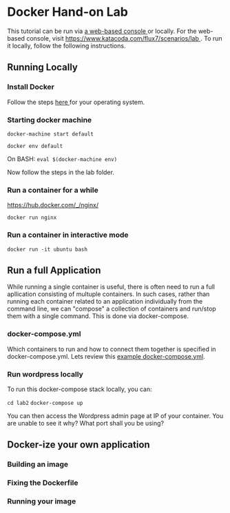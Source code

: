 # Docker Hand-on Lab

This tutorial can be run via [ a web-based console ](https://www.katacoda.com/flux7/scenarios/lab) or locally. For the web-based console, visit [ https://www.katacoda.com/flux7/scenarios/lab ](https://www.katacoda.com/flux7/scenarios/lab). To run it locally, follow the following instructions. 

## Running Locally

### Install Docker

Follow the steps [ here ](https://docs.docker.com/engine/installation/) for your operating system.

### Starting docker machine

`docker-machine start default`

`docker env default`

On BASH:
`eval $(docker-machine env)`

Now follow the steps in the lab folder. 


### Run a container for a while

https://hub.docker.com/_/nginx/

`docker run nginx `

### Run a container in interactive mode

`docker run -it ubuntu bash`

## Run a full Application

While running a single container is useful, there is often need to run a full apllication consisting of multuple containers. In such cases, rather than running each container related to an application individually from the command line, we can "compose" a collection of containers and run/stop them with a single command. This is done via docker-compose. 

### docker-compose.yml

Which containers to run and how to connect them together is specified in docker-compose.yml. Lets review this [example docker-compose.yml](http://FILLMEIN).

### Run wordpress locally

To run this docker-compose stack locally, you can: 

`cd lab2`
`docker-compose up` 

You can then access the Wordpress admin page at IP of your container. You are unable to see it why? What port shall you be using?

## Docker-ize your own application

### Building an image

### Fixing the Dockerfile 

### Running your image
